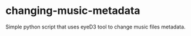 # changing-music-metadata
Simple python script that uses eyeD3 tool to change music files metadata.
